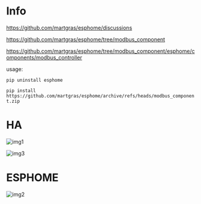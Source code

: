 # Info

https://github.com/martgras/esphome/discussions

https://github.com/martgras/esphome/tree/modbus_component

https://github.com/martgras/esphome/tree/modbus_component/esphome/components/modbus_controller

usage:

```pip uninstall esphome```

```pip install https://github.com/martgras/esphome/archive/refs/heads/modbus_component.zip```

# HA

![img1](img1.jpg)

![img3](img3.jpg)

# ESPHOME

![img2](img2.jpg)

